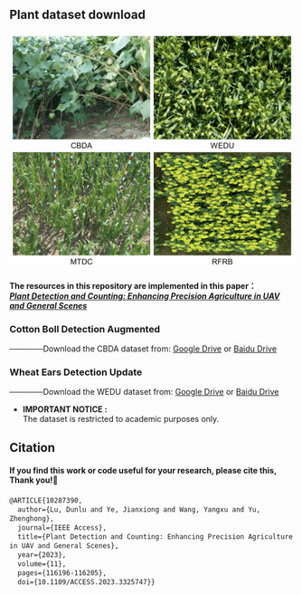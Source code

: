 ## Plant dataset download
<div align=center>
<img src="https://github.com/Ye-Sk/Plant-dataset/blob/master/img.jpg"/>   
</div> 

**The resources in this repository are implemented in this paper：**  
[___Plant Detection and Counting: Enhancing Precision Agriculture in UAV and General Scenes___](https://ieeexplore.ieee.org/document/10287390)

### Cotton Boll Detection Augmented
──────Download the CBDA dataset from: [Google Drive](https://drive.google.com/file/d/15GxlgoSCJau292OYaeHuvHpRICn7L3GN/view?usp=sharing) or [Baidu Drive](https://pan.baidu.com/s/1HBtnzvdReh5dfJR_kI-lpw?pwd=plat)

### Wheat Ears Detection Update
──────Download the WEDU dataset from: [Google Drive](https://drive.google.com/file/d/1MFkbVwJZY5k_ZFKGvsjchiP3VUhR0mBb/view?usp=sharing) or [Baidu Drive](https://pan.baidu.com/s/1-GW4-YMeejgrPnLDh9uO8A?pwd=plat)
* **IMPORTANT NOTICE :**  
    The dataset is restricted to academic purposes only.  
  
## Citation
#### If you find this work or code useful for your research, please cite this, Thank you!🤗
~~~
@ARTICLE{10287390,
  author={Lu, Dunlu and Ye, Jianxiong and Wang, Yangxu and Yu, Zhenghong},
  journal={IEEE Access}, 
  title={Plant Detection and Counting: Enhancing Precision Agriculture in UAV and General Scenes}, 
  year={2023},
  volume={11},
  pages={116196-116205},
  doi={10.1109/ACCESS.2023.3325747}}
~~~
